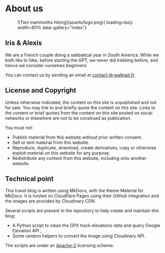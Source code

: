 # About us

<figure markdown>
  ![Two mammoths hiking](assets/logo.png){ loading=lazy width=80% data-gallery="index"}
</figure>

## Iris & Alexis

We are a French couple doing a sabbatical year in South America. While we both like to hike, before starting the GPT, we never did trekking before, and hence we consider ourselves beginners.

You can contact us by sending an email at [contact·@·walkgpt.fr](mailto:contact@walkgpt.fr).

## License and Copyright

Unless otherwise indicated, the content on this site is unpublished and not for sale. You may link to and briefly quote the content on this site. Links to the content or brief quotes from the content on this site posted on social networks or elsewhere are not to be construed as publication.

You must not:

+ Publish material from this website without prior written consent.
+ Sell or rent material from this website.
+ Reproduce, duplicate, download, create derivatives, copy or otherwise exploit material on this website for any purpose.
+ Redistribute any content from this website, including onto another website.

## Technical point

This travel blog is written using MkDocs, with the theme Material for MkDocs. It is hosted on Cloudflare Pages using their GitHub integration and the images are provided by Cloudinary CDN.

Several scripts are present in the repository to help create and maintain this blog:

* A Python script to clean the GPX track elevations data and query Google Elevation API ;
* Some random helpers to convert the image using Cloudinary API.

The scripts are under an [Apache-2](https://www.apache.org/licenses/LICENSE-2.0) licensing scheme.
